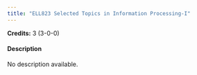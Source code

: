 ```yaml
---
title: "ELL823 Selected Topics in Information Processing-I"
---
```

**Credits:** 3 (3-0-0)

#### Description
No description available.